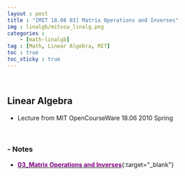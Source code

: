 ```yaml
---
layout : post
title : "[MIT 18.06 03] Matrix Operations and Inverses"
img : linalgb/mitocw_linalg.png
categories : 
    - [math-linalgb]
tag : [Math, Linear Algebra, MIT]
toc : true
toc_sticky : true
---
```


<br/>

## Linear Algebra

- Lecture from MIT OpenCourseWare 18.06 2010 Spring

<br/>

### - Notes

- [<span style="color:purple">**03_Matrix Operations and Inverses**</span>](https://drive.google.com/file/d/1_9KLMC9gPCQ1fBlPLAkBwoZDG-IcLoox/view?usp=share_link){:target="_blank"}